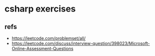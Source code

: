 # csharp exercises


## refs

* https://leetcode.com/problemset/all/
* https://leetcode.com/discuss/interview-question/398023/Microsoft-Online-Assessment-Questions
